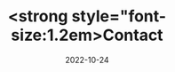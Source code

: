 ---
title: <strong style="font-size:1.2em>Contact</strong>
date: 2022-10-24

type: landing
sections:
  - block: contact
    content:
      title: Contact
      text: |-
        <div>
            <h2 style="text-align: center; font-size: 1.5em; font-weight: bold;">석사/박사 신입생 및 학부 연구생 모집</h2>
            <hr style="border: none; border-top: 2px solid #000; width: 100%; margin: 10px 0;">
            <h2> </h2>
            <strong style="font-size: 1.2em;">연구 분야</strong>
          <ul style="font-size: 0.9em;line-height: 1.0">
            <li>SoC / NoC / 3D-NoC</li>
            <li>Computer Architecture (Processor, Memory, etc.)</li>
            <li>Machine Learning</li>
            <li>System-level Design (ESL, High-level Synthesis)</li>
          </ul>

          <strong style="font-size: 1.2em;">전일제 대학원생 지원</strong>
          <ul style="font-size: 0.9em;line-height: 1.0;">
            <li>등록금 지원 및 매월 일정액의 연구장려금 지원</li>
            <li>쾌적한 연구 환경 지원</li>
            <li>다양한 분야의 Project 참여 기회 제공</li>
          </ul>

          <strong style="font-size: 1.2em;">신청 요건</strong>
          <ul style="font-size: 0.9em;line-height: 1.0;">
            <li>상위 수준에서 SoC 및 NoC 설계에 관심있는 학생</li>
            <li>C/C++, SystemC 또는 VerilogHDL에 관심있는 학생</li>
            <li>Computer Architecture Simulator (GEM5, SniperSim, ChampSim, etc.)를 활용한 연구에 관심있는 학생</li>
            <li>인공지능 연산 가속을 위한 HW/SW (CPU, GPU / pytorch, tensorflow, etc.)에 관심있는 학생</li>
          </ul>

          <strong style="font-size: 1.2em;">지원 문의</strong>
        </div>

        <div style="text-align: center;">
          <strong style="font-size: 2em;">We look forward to your visit!</strong>
          <iframe src="https://www.google.com/maps/embed?pb=!1m18!1m12!1m3!1d1690.2647551555526!2d126.97565528577572!3d37.293152908722476!2m3!1f0!2f0!3f0!3m2!1i1024!2i768!4f13.1!3m3!1m2!1s0x357b42c9b51ef153%3A0x887cd759cdafeca1!2z7ISx6reg6rSA64yA7ZWZ6rWQIOuwmOuPhOyytOq0gCAo7J6Q7Jew6rO87ZWZ7Lqg7Y287IqkKQ!5e0!3m2!1sko!2skr!4v1720586279477!5m2!1sko!2skr" width="1000" height="550" style="border:0;" allowfullscreen="" loading="lazy" referrerpolicy="no-referrer-when-downgrade"></iframe>
        </div>
      email: 담당자:최지훈, jihun5029@g.skku.edu 
      phone: 성균관대학교 자연과학캠퍼스 반도체관 400525호, 031-299-4659
      autolink: false




---